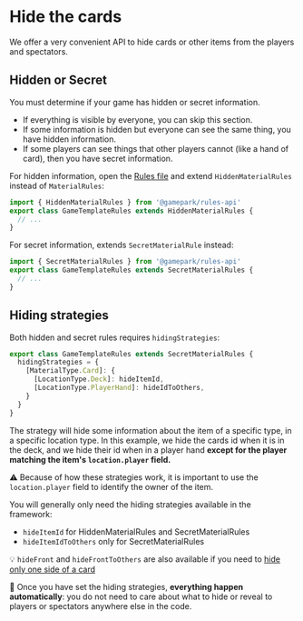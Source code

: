 # Hide the cards

We offer a very convenient API to hide cards or other items from the players and spectators.

## Hidden or Secret

You must determine if your game has hidden or secret information.
* If everything is visible by everyone, you can skip this section.
* If some information is hidden but everyone can see the same thing, you have hidden information.
* If some players can see things that other players cannot (like a hand of card), then you have secret information.

For hidden information, open the [Rules file](https://github.com/gamepark/board-game-template/blob/main/rules/src/GameTemplateRules.ts) and extend `HiddenMaterialRules` instead of `MaterialRules`:

```typescript
import { HiddenMaterialRules } from '@gamepark/rules-api'
export class GameTemplateRules extends HiddenMaterialRules {
  // ...
}
```

For secret information, extends `SecretMaterialRule` instead:

```typescript
import { SecretMaterialRules } from '@gamepark/rules-api'
export class GameTemplateRules extends SecretMaterialRules {
  // ...
}
```

## Hiding strategies

Both hidden and secret rules requires `hidingStrategies`:

```typescript
export class GameTemplateRules extends SecretMaterialRules {
  hidingStrategies = {
    [MaterialType.Card]: {
      [LocationType.Deck]: hideItemId,
      [LocationType.PlayerHand]: hideIdToOthers,
    }
  }
}
```

The strategy will hide some information about the item of a specific type, in a specific location type. In this example, we hide the cards id when it is in the deck,
and we hide their id when in a player hand **except for the player matching the item's `location.player` field.**

:warning: Because of how these strategies work, it is important to use the `location.player` field to identify the owner of the item.

You will generally only need the hiding strategies available in the framework:
* `hideItemId` for HiddenMaterialRules and SecretMaterialRules
* `hideItemIdToOthers` only for SecretMaterialRules

:bulb: `hideFront` and `hideFrontToOthers` are also available if you need to [hide only one side of a card](features/cards-with-different-backs.md)

:confetti_ball: Once you have set the hiding strategies, **everything happen automatically**: you do not need to care about what to hide or reveal to players or spectators anywhere else in the code.